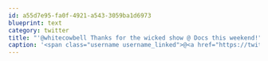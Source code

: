 ```yaml
---
id: a55d7e95-fa0f-4921-a543-3059ba1d6973
blueprint: text
category: twitter
title: "'@whitecowbell Thanks for the wicked show @ Docs this weekend!"
caption: '<span class="username username_linked">@<a href="https://twitter.com/whitecowbell" title="whitecowbell">whitecowbell</a></span> Thanks for the wicked show @ Docs this weekend!'
---
```

